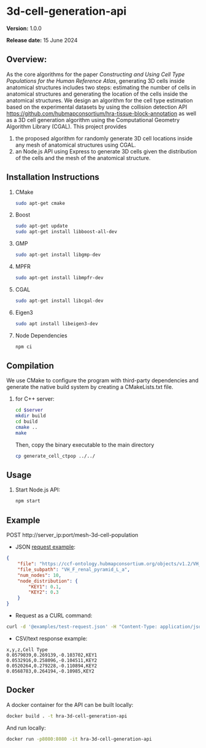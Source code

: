 # 3d-cell-generation-api

**Version:** 1.0.0

**Release date:** 15 June 2024

## Overview:
As the core algorithms for the paper *Constructing and Using Cell Type Populations for the Human Reference Atlas*, generating 3D cells inside anatomical structures includes two steps: estimating the number of cells in anatomical structures and generating the location of the cells inside the anatomical structures. We design an algorithm for the cell type estimation based on the experimental datasets by using the collision detection API https://github.com/hubmapconsortium/hra-tissue-block-annotation as well as a 3D cell generation algorithm using the Computational Geometry Algorithm Library (CGAL). This project provides 
1. the proposed algorithm for randomly generate 3D cell locations inside any mesh of anatomical structures using CGAL.
2. an Node.js API using Express to generate 3D cells given the distribution of the cells and the mesh of the anatomical structure. 

## Installation Instructions
1. CMake
    ```bash
    sudo apt-get cmake
    ```
2. Boost
    ```bash
    sudo apt-get update
    sudo apt-get install libboost-all-dev
    ```
3. GMP
    ```bash
    sudo apt-get install libgmp-dev
    ```
4. MPFR
    ```bash
    sudo apt-get install libmpfr-dev
    ```
5. CGAL
    ```bash
    sudo apt-get install libcgal-dev
    ```
6. Eigen3
    ```bash
    sudo apt install libeigen3-dev
    ```

7. Node Dependencies
   ```bash
   npm ci
   ```

## Compilation

We use CMake to configure the program with third-party dependencies and generate the native build system by creating a CMakeLists.txt file. 

1. for C++ server:
    ```bash
    cd $server
    mkdir build
    cd build
    cmake ..
    make
    ```
    Then, copy the binary executable to the main directory
    ```bash
    cp generate_cell_ctpop ../../
    ```

## Usage

1. Start Node.js API:
    ```bash
    npm start
    ```

## Example

 POST http://server_ip:port/mesh-3d-cell-population
 - JSON [request example](examples/test-request.json):
```json
{
    "file": "https://ccf-ontology.hubmapconsortium.org/objects/v1.2/VH_F_Kidney_L.glb",
    "file_subpath": "VH_F_renal_pyramid_L_a",
    "num_nodes": 10,
    "node_distribution": {
        "KEY1": 0.1,
        "KEY2": 0.3
    }
}
```

- Request as a CURL command:
```bash
curl -d '@examples/test-request.json' -H "Content-Type: application/json" -X POST http://localhost:8080/mesh-3d-cell-population
```
- CSV/text response example:
```text
x,y,z,Cell Type
0.0579039,0.269139,-0.103702,KEY1
0.0532916,0.258096,-0.104511,KEY2
0.0520264,0.279228,-0.110894,KEY2
0.0568783,0.264194,-0.10985,KEY2
```

## Docker

A docker container for the API can be built locally: 

```bash
docker build . -t hra-3d-cell-generation-api
```

And run locally:

```bash
docker run -p8080:8080 -it hra-3d-cell-generation-api
```

